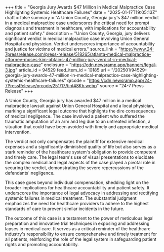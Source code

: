 +++
title = "Georgia Jury Awards $47 Million in Medical Malpractice Case Highlighting Systemic Healthcare Failures"
date = "2025-01-17T19:05:13Z"
draft = false
summary = "A Union County, Georgia jury's $47 million verdict in a medical malpractice case underscores the critical need for prompt diagnosis and treatment in healthcare, with implications for accountability and patient safety."
description = "Union County, Georgia, jury delivers significant verdict in medical malpractice case involving Union General Hospital and physician. Verdict underscores importance of accountability and justice for victims of medical errors."
source_link = "https://www.24-7pressrelease.com/press-release/518265/atlanta-medical-malpractice-attorney-moses-kim-obtains-47-million-jury-verdict-in-medical-malpractice-case"
enclosure = "https://cdn.newsramp.app/banners/legal-3.jpg"
article_id = 94529
feed_item_id = 10185
url = "/202501/94529-georgia-jury-awards-47-million-in-medical-malpractice-case-highlighting-systemic-healthcare-failures"
qrcode = "https://cdn.newsramp.app/24-7PressRelease/qrcode/251/17/tint48Kb.webp"
source = "24-7 Press Release"
+++

<p>A Union County, Georgia jury has awarded $47 million in a medical malpractice lawsuit against Union General Hospital and a local physician, marking a significant legal outcome that highlights the dire consequences of medical negligence. The case involved a patient who suffered the traumatic amputation of an arm and leg due to an untreated infection, a situation that could have been avoided with timely and appropriate medical intervention.</p><p>The verdict not only compensates the plaintiff for extensive medical expenses and a significantly diminished quality of life but also serves as a stark reminder of the healthcare system's obligation to provide competent and timely care. The legal team's use of visual presentations to elucidate the complex medical and legal aspects of the case played a pivotal role in securing the verdict, demonstrating the severe repercussions of the defendants' negligence.</p><p>This case goes beyond individual compensation, shedding light on the broader implications for healthcare accountability and patient safety. It underscores the importance of legal advocacy in addressing and rectifying systemic failures in medical treatment. The substantial judgment emphasizes the need for healthcare providers to adhere to the highest standards of care to prevent similar incidents in the future.</p><p>The outcome of this case is a testament to the power of meticulous legal preparation and innovative trial techniques in exposing and addressing lapses in medical care. It serves as a critical reminder of the healthcare industry's responsibility to ensure comprehensive and timely treatment for all patients, reinforcing the role of the legal system in safeguarding patient rights and promoting accountability.</p>